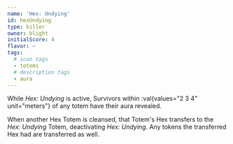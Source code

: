 ```yaml
---
name: 'Hex: Undying'
id: hexUndying
type: killer
owner: blight
initialScore: 4
flavor: ~
tags:
  # icon tags
  - totems
  # description tags
  - aura
---
```


While _Hex: Undying_ is active, Survivors within :val{values="2 3 4" unit="meters"} of any totem have their aura revealed.

When another Hex Totem is cleansed, that Totem's Hex transfers to the _Hex: Undying_ Totem, deactivating _Hex: Undying_. Any tokens the transferred Hex had are transferred as well.
